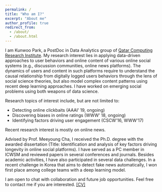 ```yaml
---
permalink: /
title: "Who am I?"
excerpt: "About me"
author_profile: true
redirect_from:
  - /about/
  - /about.html
---
```


I am Kunwoo Park, a PostDoc in Data Analytics group of [Qatar Computing Research Institute](http://www.qcri.org). My research interest lies in applying data-driven approaches to user behaviors and online content of various online social systems (e.g., discussion communities, online news platforms). The dynamics of users and content in such platforms require to understand the causal relationship from digitally logged users behaviors through the lens of social science theories, but also model complex content patterns using recent deep learning approaches. I have worked on emerging social problems using both weapons of data science.

Research topics of interest include, but are not limited to:
* Detecting online clickbaits (AAAI' 19, ongoing)
* Discovering biases in online ratings (WWW' 18, ongoing)
* Identifying factors driving user engagement (CSCW'16, WWW'17)

Recent research interest is mostly on online news.

Advised by Prof. Meeyoung Cha, I received the Ph.D. degree with the awarded dissertation (Title: Identification and analysis of key factors driving longevity in online social platforms). I have served as a PC member in ICWSM and reviewed papers in several conferences and journals. Besides academic activities, I have also participated in several data challenges. In a recent challenge in Korea that aims to detect fake news automatically, I won first place among college teams with a deep learning model.

I am open to chat with collaboration and future job opportunities. Feel free to contact me if you are interested. [[CV]](/files/kunwoo-cv.pdf)
